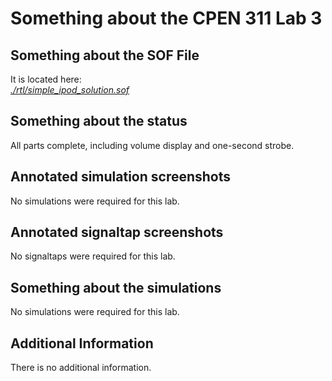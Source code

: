 # Something about the CPEN 311 Lab 3
## Something about the SOF File
It is located here:  
_[./rtl/simple_ipod_solution.sof](./rtl/simple_ipod_solution.sof)_

## Something about the status
All parts complete, including volume display and one-second strobe.  

## Annotated simulation screenshots
No simulations were required for this lab.  

## Annotated signaltap screenshots
No signaltaps were required for this lab.   

## Something about the simulations
No simulations were required for this lab.  

## Additional Information
There is no additional information.  
